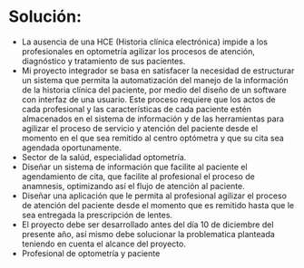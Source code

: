 # Solución:
- La ausencia de una HCE (Historia clínica electrónica) impide a los profesionales en optometría agilizar los procesos de atención, diagnóstico y tratamiento de sus pacientes.
- Mi proyecto integrador se basa en satisfacer la necesidad de estructurar un sistema que permita la automatización del manejo de la información de la historia clínica del paciente, por medio del diseño de un software con interfaz de una usuario.
Este proceso requiere que los actos de cada profesional y las características de cada paciente estén almacenados en el sistema de información y de las herramientas para agilizar el proceso de servicio y atención del paciente desde el momento en el que sea remitido al centro optómetra y que su cita sea agendada oportunamente.
- Sector de la salúd, especialidad optometría.
- Diseñar un sistema de información que facilite al paciente el agendamiento de cita, que facilite al profesional el proceso de anamnesis, optimizando así el flujo de atención al paciente.
- Diseñar una aplicación que le permita al profesional agilizar el proceso de atención del paciente desde el momento que es remitido hasta que le sea entregada la prescripción de lentes.
- El proyecto debe ser desarrollado antes del día 10 de diciembre del presente año, así mismo debe solucionar la problematica planteada teniendo en cuenta el alcance del proyecto.
- Profesional de optometría y paciente
